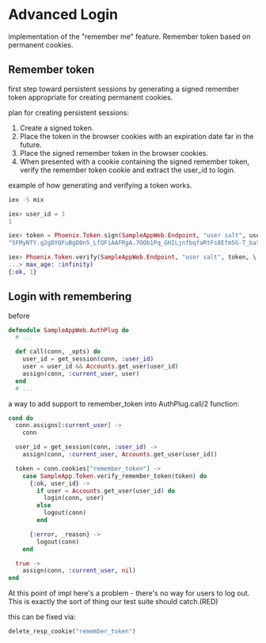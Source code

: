 # Advanced Login

implementation of the "remember me" feature.
Remember token based on permanent cookies.


## Remember token

first step toward persistent sessions by generating a signed remember token
appropriate for creating permanent cookies.

plan for creating persistent sessions:

1. Create a signed token.
2. Place the token in the browser cookies with an expiration date far in the future.
3. Place the signed remember token in the browser cookies.
4. When presented with a cookie containing the signed remember token,
   verify the remember token cookie and
   extract the user_id to login.


example of how generating and verifying a token works.

```sh
iex -S mix
```
```elixir
iex> user_id = 1
1

iex> token = Phoenix.Token.sign(SampleAppWeb.Endpoint, "user salt", user_id)
"SFMyNTY.g2gDYQFuBgD0n5_LfQFiAAFRgA.7OOb1Pq_GHILjnfbqfaRtFs8Efm5G-T_batK_mvX7Ms"

iex> Phoenix.Token.verify(SampleAppWeb.Endpoint, "user salt", token, \
...> max_age: :infinity)
{:ok, 1}
```


## Login with remembering

before

```elixir
defmodule SampleAppWeb.AuthPlug do
  # ...

  def call(conn, _opts) do
    user_id = get_session(conn, :user_id)
    user = user_id && Accounts.get_user(user_id)
    assign(conn, :current_user, user)
  end
  # ...
```

a way to add support to remember_token into AuthPlug.call/2 function:

```elixir
cond do
  conn.assigns[:current_user] ->
    conn

  user_id = get_session(conn, :user_id) ->
    assign(conn, :current_user, Accounts.get_user(user_id))

  token = conn.cookies["remember_token"] ->
    case SampleApp.Token.verify_remember_token(token) do
      {:ok, user_id} ->
        if user = Accounts.get_user(user_id) do
          login(conn, user)
        else
          logout(conn)
        end

      {:error, _reason} ->
        logout(conn)
    end

  true ->
    assign(conn, :current_user, nil)
end
```

At this point of impl here's a problem - there's no way for users to log out.
This is exactly the sort of thing our test suite should catch.(RED)

this can be fixed via:
```elixir
delete_resp_cookie("remember_token")
```

